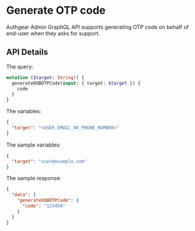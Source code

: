 # Generate OTP code

Authgear Admin GraphQL API supports generating OTP code on behalf of end-user when they asks for support.

## API Details

The query:

```graphql
mutation ($target: String!) {
  generateOOBOTPCode(input: { target: $target }) {
    code
  }
}
```

The variables:

```json
{
  "target": "<USER_EMAIL_OR_PHONE_NUMBER>"
}
```

The sample variables:

```json
{
  "target": "user@example.com"
}
```

The sample response:

```json
{
  "data": {
    "generateOOBOTPCode": {
      "code": "123456"
    }
  }
}
```
